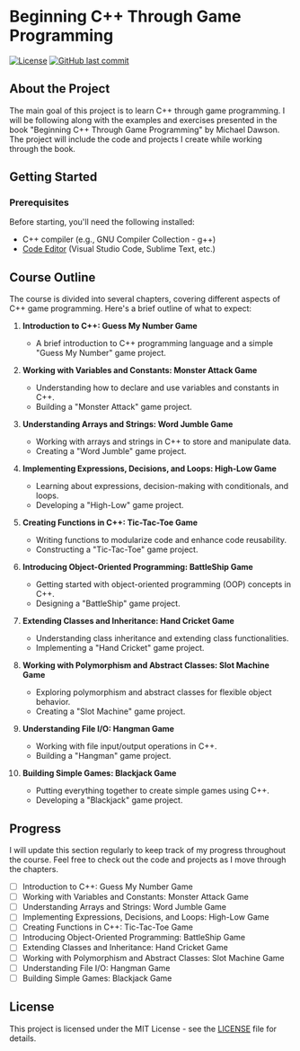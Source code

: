 # Beginning C++ Through Game Programming

[![License](https://img.shields.io/badge/license-MIT-blue.svg)](LICENSE)
[![GitHub last commit](https://img.shields.io/github/last-commit/Brynner03/Beginning-C-Through-Game-Programming)](https://github.com/Brynner03/Beginning-C-Through-Game-Programming/commits/main)

## About the Project

The main goal of this project is to learn C++ through game programming. I will be following along with the examples and exercises presented in the book "Beginning C++ Through Game Programming" by Michael Dawson. The project will include the code and projects I create while working through the book.

## Getting Started

### Prerequisites

Before starting, you'll need the following installed:

- C++ compiler (e.g., GNU Compiler Collection - g++)
- [Code Editor](https://code.visualstudio.com/) (Visual Studio Code, Sublime Text, etc.)

## Course Outline

The course is divided into several chapters, covering different aspects of C++ game programming. Here's a brief outline of what to expect:

1. **Introduction to C++: Guess My Number Game**
   - A brief introduction to C++ programming language and a simple "Guess My Number" game project.

2. **Working with Variables and Constants: Monster Attack Game**
   - Understanding how to declare and use variables and constants in C++.
   - Building a "Monster Attack" game project.

3. **Understanding Arrays and Strings: Word Jumble Game**
   - Working with arrays and strings in C++ to store and manipulate data.
   - Creating a "Word Jumble" game project.

4. **Implementing Expressions, Decisions, and Loops: High-Low Game**
   - Learning about expressions, decision-making with conditionals, and loops.
   - Developing a "High-Low" game project.

5. **Creating Functions in C++: Tic-Tac-Toe Game**
   - Writing functions to modularize code and enhance code reusability.
   - Constructing a "Tic-Tac-Toe" game project.

6. **Introducing Object-Oriented Programming: BattleShip Game**
   - Getting started with object-oriented programming (OOP) concepts in C++.
   - Designing a "BattleShip" game project.

7. **Extending Classes and Inheritance: Hand Cricket Game**
   - Understanding class inheritance and extending class functionalities.
   - Implementing a "Hand Cricket" game project.

8. **Working with Polymorphism and Abstract Classes: Slot Machine Game**
   - Exploring polymorphism and abstract classes for flexible object behavior.
   - Creating a "Slot Machine" game project.

9. **Understanding File I/O: Hangman Game**
   - Working with file input/output operations in C++.
   - Building a "Hangman" game project.

10. **Building Simple Games: Blackjack Game**
    - Putting everything together to create simple games using C++.
    - Developing a "Blackjack" game project.

## Progress

I will update this section regularly to keep track of my progress throughout the course. Feel free to check out the code and projects as I move through the chapters.

- [ ] Introduction to C++: Guess My Number Game
- [ ] Working with Variables and Constants: Monster Attack Game
- [ ] Understanding Arrays and Strings: Word Jumble Game
- [ ] Implementing Expressions, Decisions, and Loops: High-Low Game
- [ ] Creating Functions in C++: Tic-Tac-Toe Game
- [ ] Introducing Object-Oriented Programming: BattleShip Game
- [ ] Extending Classes and Inheritance: Hand Cricket Game
- [ ] Working with Polymorphism and Abstract Classes: Slot Machine Game
- [ ] Understanding File I/O: Hangman Game
- [ ] Building Simple Games: Blackjack Game

## License

This project is licensed under the MIT License - see the [LICENSE](LICENSE) file for details.
